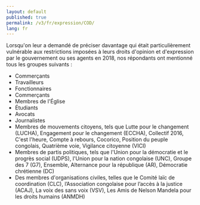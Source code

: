 ```yaml
---
layout: default
published: true
permalink: /v3/fr/expression/COD/
lang: fr
---
```


Lorsqu'on leur a demandé de préciser davantage qui était particulièrement vulnérable aux restrictions imposées à leurs droits d'opinion et d'expression par le gouvernement ou ses agents en 2018, nos répondants ont mentionné tous les groupes suivants :
- Commerçants
-	Travailleurs
-	Fonctionnaires
-	Commerçants
-	Membres de l'Église
-	Étudiants
-	Avocats
-	Journalistes
-	Membres de mouvements citoyens, tels que Lutte pour le changement (LUCHA), Engagement pour le changement (ECCHA), Collectif 2016, C'est l'heure, Compte à rebours, Cocorico, Position du peuple congolais, Quatrième voie, Vigilance citoyenne (VICI)
-	Membres de partis politiques, tels que l'Union pour la démocratie et le progrès social (UDPS), l'Union pour la nation congolaise (UNC), Groupe des 7 (G7), Ensemble, Alternance pour la république (AR), Démocratie chrétienne (DC)
-	Des membres d'organisations civiles, telles que le Comité laïc de coordination (CLC), l’Association congolaise pour l’accès à la justice (ACAJ), La voix des sans voix (VSV), Les Amis de Nelson Mandela pour les droits humains (ANMDH)
